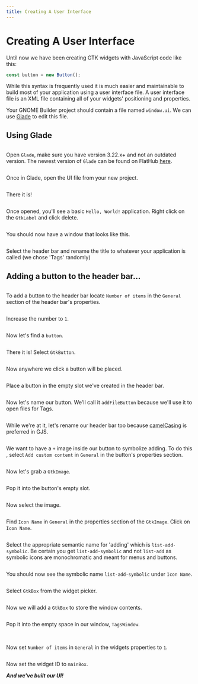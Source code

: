 ```yaml
---
title: Creating A User Interface
---
```


# Creating A User Interface

Until now we have been creating GTK widgets with JavaScript code like this:

```js
const button = new Button();
```

While this syntax is frequently used it is much easier and maintainable to build most of your application using a user interface file. A user interface file is an XML file containing all of your widgets' positioning and properties.

Your GNOME Builder project should contain a file named `window.ui`. We can use [Glade](https://glade.gnome.org/) to edit this file.

## Using Glade

<img :src="$withBase('/assets/img/glade-tutorial-step-00.png')" />

Open `Glade`, make sure you have version 3.22.x+ and not an outdated version. The newest version of `Glade` can be found on FlatHub [here](https://flathub.org/apps/details/org.gnome.Glade).

<img :src="$withBase('/assets/img/glade-tutorial-step-01.png')" />

Once in Glade, open the UI file from your new project.

<img :src="$withBase('/assets/img/glade-tutorial-step-02.png')" />

There it is!

<img :src="$withBase('/assets/img/glade-tutorial-step-04.png')" />

Once opened, you'll see a basic `Hello, World!` application. Right click on the `GtkLabel` and click delete.

<img :src="$withBase('/assets/img/glade-tutorial-step-06.png')" />

You should now have a window that looks like this.

<img :src="$withBase('/assets/img/glade-tutorial-step-07.png')" />

Select the header bar and rename the title to whatever your application is called (we chose 'Tags' randomly)

## Adding a button to the header bar...

<img :src="$withBase('/assets/img/glade-tutorial-step-08.png')" />

To add a button to the header bar locate `Number of items` in the `General` section of the header bar's properties.

<img :src="$withBase('/assets/img/glade-tutorial-step-09.png')" />

 Increase the number to `1`.

<img :src="$withBase('/assets/img/glade-tutorial-step-10.png')" />

Now let's find a `button`.

<img :src="$withBase('/assets/img/glade-tutorial-step-11.png')" />

There it is! Select `GtkButton`.

<img :src="$withBase('/assets/img/glade-tutorial-step-12.png')" />

Now anywhere we click a button will be placed.

<img :src="$withBase('/assets/img/glade-tutorial-step-13.png')" />

Place a button in the empty slot we've created in the header bar.

<img :src="$withBase('/assets/img/glade-tutorial-step-15.png')" />

Now let's name our button. We'll call it `addFileButton` because we'll use it to open files for Tags.

<img :src="$withBase('/assets/img/glade-tutorial-step-16.png')" />

While we're at it, let's rename our header bar too because [camelCasing](https://gjs.guide/guides/gjs/style-guide.html#use-lowercamelcase-when-getting-or-setting-a-simple-property) is preferred in GJS.

<img :src="$withBase('/assets/img/glade-tutorial-step-17.png')" />

We want to have a `+` image inside our button to symbolize adding. To do this , select `Add custom content` in `General` in the button's properties section.

<img :src="$withBase('/assets/img/glade-tutorial-step-18.png')" />

Now let's grab a `GtkImage`.

<img :src="$withBase('/assets/img/glade-tutorial-step-19.png')" />

Pop it into the button's empty slot.

<img :src="$withBase('/assets/img/glade-tutorial-step-20.png')" />

Now select the image.

<img :src="$withBase('/assets/img/glade-tutorial-step-21.png')" />

Find `Icon Name` in `General` in the properties section of the `GtkImage`. Click on `Icon Name`.

<img :src="$withBase('/assets/img/glade-tutorial-step-22.png')" />

Select the appropriate semantic name for 'adding' which is `list-add-symbolic`. Be certain you get `list-add-symbolic` and not `list-add` as symbolic icons are monochromatic and meant for menus and buttons.

<img :src="$withBase('/assets/img/glade-tutorial-step-24.png')" />

You should now see the symbolic name `list-add-symbolic` under `Icon Name`.

<!--<img :src="$withBase('/assets/img/glade-tutorial-step-26-0.png')" />

Now we want to add a relatively recent GTK widget, `GtkFlowBox`. Be default, Glade assumes we want to build our application on GTK 3.10.x, so it will not allow us to access `GtkFlowBox`. To remedy this, select the project properties button in the upper right.
| | |
|-|-|
|<img :src="$withBase('/assets/img/glade-tutorial-step-26-1.png)|[enter image description here](/assets/img/glade-tutorial-step-26-2.png')" />|

Here we'll find a version selector. From it, select `3.20`.

<img :src="$withBase('/assets/img/glade-tutorial-step-27.png')" />-->


<img :src="$withBase('/assets/img/glade-tutorial-step-30.png')" />

Select `GtkBox` from the widget picker.

<img :src="$withBase('/assets/img/glade-tutorial-step-31.png')" />

Now we will add a `GtkBox` to store the window contents.

<img :src="$withBase('/assets/img/glade-tutorial-step-32.png')" />

 Pop it into the empty space in our window, `TagsWindow`.


<img :src="$withBase('/assets/img/glade-tutorial-step-33.png')" />

<img :src="$withBase('/assets/img/glade-tutorial-step-34.png')" />

Now set `Number of items` in `General` in the widgets properties to `1`.

<img :src="$withBase('/assets/img/glade-tutorial-step-35.png')" />

Now set the widget ID to `mainBox`.

***And we've built our UI!***